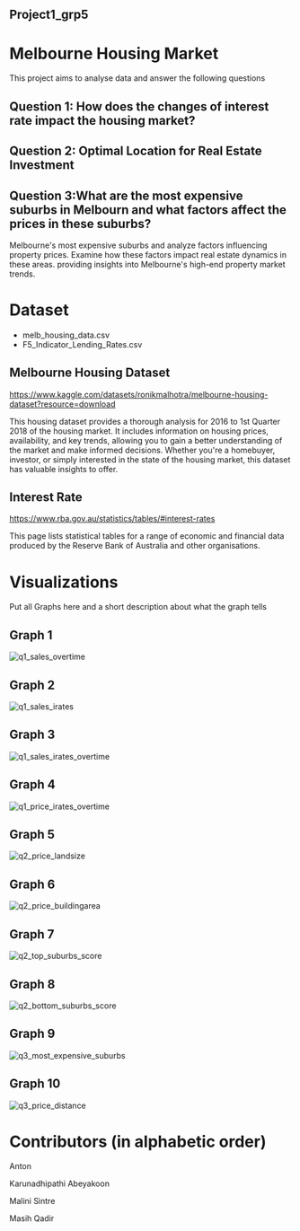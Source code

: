 ## Project1_grp5

# Melbourne Housing Market
This project aims to analyse data and answer the following questions

## Question 1: How does the changes of interest rate impact the housing market? 

## Question 2: Optimal Location for Real Estate Investment

## Question 3:What are the most expensive suburbs in Melbourn and what factors affect the prices in these suburbs?
Melbourne's most expensive suburbs and analyze factors influencing property prices. Examine how these factors impact real estate dynamics in these areas.
providing insights into Melbourne's high-end property market trends.

# Dataset
- melb_housing_data.csv
- F5_Indicator_Lending_Rates.csv

## Melbourne Housing Dataset
https://www.kaggle.com/datasets/ronikmalhotra/melbourne-housing-dataset?resource=download 

This housing dataset provides a thorough analysis for 2016 to 1st Quarter 2018 of the housing market. It includes information on housing prices, availability, and key trends, allowing you to gain a better understanding of the market and make informed decisions. Whether you're a homebuyer, investor, or simply interested    in the state of the housing market, this dataset has valuable insights to offer.
  
## Interest Rate
https://www.rba.gov.au/statistics/tables/#interest-rates 

This page lists statistical tables for a range of economic and financial data produced by the Reserve Bank of Australia and other organisations.

# Visualizations
Put all Graphs here and a short description about what the graph tells

## Graph 1  
![q1_sales_overtime](https://github.com/Anton0Lee/Project1_grp5/assets/152049332/da2efa5c-11a7-422b-abe1-9e410075f92f)

## Graph 2
![q1_sales_irates](https://github.com/Anton0Lee/Project1_grp5/assets/152049332/458d1f76-88b6-492a-879a-df3ff6d10bbc)

## Graph 3
![q1_sales_irates_overtime](https://github.com/Anton0Lee/Project1_grp5/assets/152049332/4f9d44fb-d82f-414d-a6df-5dcc58dd4882)

## Graph 4
![q1_price_irates_overtime](https://github.com/Anton0Lee/Project1_grp5/assets/152049332/e8e274d5-475b-4f8e-8ace-ffc1ce81f77b)

## Graph 5
![q2_price_landsize](https://github.com/Anton0Lee/Project1_grp5/assets/152049332/33c58d59-afcd-4ebc-ad3d-cff331fba75e)

## Graph 6
![q2_price_buildingarea](https://github.com/Anton0Lee/Project1_grp5/assets/152049332/7e6b0a3d-9c8c-429b-9089-b22268929b11)

## Graph 7
![q2_top_suburbs_score](https://github.com/Anton0Lee/Project1_grp5/assets/152049332/6d2a570f-e71f-4932-9187-40adcd6303ad)

## Graph 8
![q2_bottom_suburbs_score](https://github.com/Anton0Lee/Project1_grp5/assets/152049332/0978208c-6f37-4daf-9bfd-1716669ebb4f)

## Graph 9
![q3_most_expensive_suburbs](https://github.com/Anton0Lee/Project1_grp5/assets/152049332/e32884b4-c089-4b03-a2ec-10514a349f93)

## Graph 10
![q3_price_distance](https://github.com/Anton0Lee/Project1_grp5/assets/152049332/27f1d813-6cb4-4485-9fc2-1f1b0c2134da)


# Contributors (in alphabetic order)
Anton

Karunadhipathi Abeyakoon

Malini Sintre

Masih Qadir



